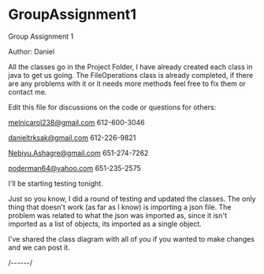 # GroupAssignment1
Group Assignment 1

Author: Daniel

All the classes go in the Project Folder, I have already created each class in java to get us going.
The FileOperations class is already completed, if there are any problems with it or it needs more methods feel free to fix them or contact me.

Edit this file for discussions on the code or questions for others:

melnicarol238@gmail.com 612-600-3046

danieltrksak@gmail.com 612-226-9821

Nebiyu.Ashagre@gmail.com 651-274-7262

poderman64@yahoo.com 651-235-2575

I'll be starting testing tonight.

Just so you know, I did a round of testing and updated the classes. The only thing that doesn't work (as far as I know) is importing a json file. The problem was related to what the json was imported as, since it isn't imported as a list of objects, its imported as a single object.


I've shared the class diagram with all of you if you wanted to make changes and we can post it.

/------/

